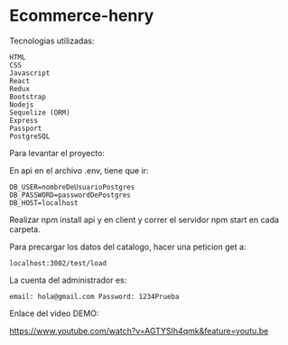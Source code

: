 # Ecommerce-henry

Tecnologias utilizadas:

	HTML
	CSS
	Javascript
	React
	Redux
	Bootstrap
	Nodejs
	Sequelize (ORM)
	Express
	Passport
	PostgreSQL

Para levantar el proyecto: 

En api en el archivo .env, tiene que ir:
	
	DB_USER=nombreDeUsuarioPostgres
	DB_PASSWORD=passwordDePostgres
	DB_HOST=localhost


Realizar npm install api y en client y correr el servidor npm start en cada carpeta.

Para precargar los datos del catalogo, hacer una peticion get a:
	
	localhost:3002/test/load

La cuenta del administrador es:
	
	email: hola@gmail.com Password: 1234Prueba

Enlace del video DEMO:
	
https://www.youtube.com/watch?v=AGTYSIh4qmk&feature=youtu.be
